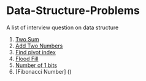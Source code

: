 # Data-Structure-Problems
A list of interview question on data structure
1. [Two Sum](https://github.com/reshma67/Data-Structure-Problems/blob/master/Two%20Sum)
2. [Add Two Numbers](https://github.com/reshma67/Data-Structure-Problems/blob/master/Add%20Two%20Numbers)
3. [Find pivot index](https://github.com/reshma67/Data-Structure-Problems/blob/master/find-pivot-index)
4. [Flood Fill](https://github.com/reshma67/Data-Structure-Problems/blob/master/Flood%20Fill)
5. [Number of 1 bits](https://github.com/reshma67/Data-Structure-Problems/blob/master/Number%20of%201%20bits)
6. [Fibonacci Number] ()
